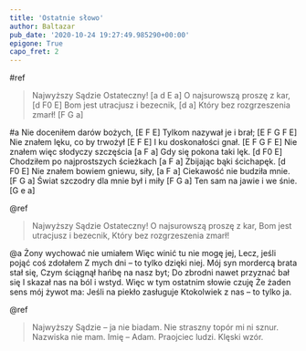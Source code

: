 ```yaml
---
title: 'Ostatnie słowo'
author: Baltazar
pub_date: '2020-10-24 19:27:49.985290+00:00'
epigone: True
capo_fret: 2
---
```


#ref
>Najwyższy Sądzie Ostateczny! [a d E a]
>O najsurowszą proszę z kar, [d F0 E]
>Bom jest utracjusz i bezecnik, [d a]
>Który bez rozgrzeszenia zmarł! [F G a]

#a
Nie doceniłem darów bożych, [E F E]
Tylkom nazywał je i brał; [E F G F E]
Nie znałem lęku, co by trwożył [E F E]
I ku doskonałości gnał. [E F G F E]
Nie znałem więc słodyczy szczęścia [a F a]
Gdy się pokona taki lęk. [d F0 E]
Chodziłem po najprostszych ścieżkach [a F a]
Zbijając bąki ścichapęk. [d F0 E]
Nie znałem bowiem gniewu, siły, [a F a]
Ciekawość nie budziła mnie. [F G a]
Świat szczodry dla mnie był i miły [F G a]
Ten sam na jawie i we śnie. [G e a]

@ref
>Najwyższy Sądzie Ostateczny!
>O najsurowszą proszę z kar,
>Bom jest utracjusz i bezecnik,
>Który bez rozgrzeszenia zmarł!

@a
Żony wychować nie umiałem
Więc winić tu nie mogę jej,
Lecz, jeśli pojąć coś zdołałem
Z mych dni – to tylko dzięki niej.
Mój syn mordercą brata stał się,
Czym ściągnął hańbę na nasz byt;
Do zbrodni nawet przyznać bał się
I skazał nas na ból i wstyd.
Więc w tym ostatnim słowie czuję
Że żaden sens mój żywot ma:
Jeśli na piekło zasługuje
Ktokolwiek z nas – to tylko ja.

@ref
>Najwyższy Sądzie – ja nie biadam.
>Nie straszny topór mi ni sznur.
>Nazwiska nie mam. Imię – Adam.
>Praojciec ludzi. Klęski wzór.